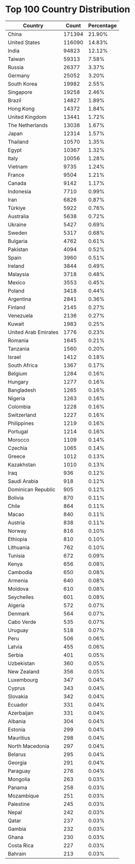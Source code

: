 # Top 100 Country Distribution
| Country | Count | Percentage |
|----|----|----|
| China | 171394 | 21.90% |
| United States | 116090 | 14.83% |
| India | 94823 | 12.12% |
| Taiwan | 59313 | 7.58% |
| Russia | 26377 | 3.37% |
| Germany | 25052 | 3.20% |
| South Korea | 19982 | 2.55% |
| Singapore | 19258 | 2.46% |
| Brazil | 14827 | 1.89% |
| Hong Kong | 14372 | 1.84% |
| United Kingdom | 13441 | 1.72% |
| The Netherlands | 13038 | 1.67% |
| Japan | 12314 | 1.57% |
| Thailand | 10570 | 1.35% |
| Egypt | 10367 | 1.32% |
| Italy | 10056 | 1.28% |
| Vietnam | 9735 | 1.24% |
| France | 9504 | 1.21% |
| Canada | 9142 | 1.17% |
| Indonesia | 7710 | 0.99% |
| Iran | 6826 | 0.87% |
| Türkiye | 5922 | 0.76% |
| Australia | 5638 | 0.72% |
| Ukraine | 5427 | 0.69% |
| Sweden | 5317 | 0.68% |
| Bulgaria | 4762 | 0.61% |
| Pakistan | 4094 | 0.52% |
| Spain | 3960 | 0.51% |
| Ireland | 3844 | 0.49% |
| Malaysia | 3718 | 0.48% |
| Mexico | 3553 | 0.45% |
| Poland | 3418 | 0.44% |
| Argentina | 2841 | 0.36% |
| Finland | 2145 | 0.27% |
| Venezuela | 2136 | 0.27% |
| Kuwait | 1983 | 0.25% |
| United Arab Emirates | 1776 | 0.23% |
| Romania | 1645 | 0.21% |
| Tanzania | 1560 | 0.20% |
| Israel | 1412 | 0.18% |
| South Africa | 1367 | 0.17% |
| Belgium | 1284 | 0.16% |
| Hungary | 1277 | 0.16% |
| Bangladesh | 1265 | 0.16% |
| Nigeria | 1263 | 0.16% |
| Colombia | 1228 | 0.16% |
| Switzerland | 1227 | 0.16% |
| Philippines | 1219 | 0.16% |
| Portugal | 1214 | 0.16% |
| Morocco | 1109 | 0.14% |
| Czechia | 1065 | 0.14% |
| Greece | 1012 | 0.13% |
| Kazakhstan | 1010 | 0.13% |
| Iraq | 936 | 0.12% |
| Saudi Arabia | 918 | 0.12% |
| Dominican Republic | 905 | 0.12% |
| Bolivia | 870 | 0.11% |
| Chile | 864 | 0.11% |
| Macao | 840 | 0.11% |
| Austria | 838 | 0.11% |
| Norway | 816 | 0.10% |
| Ethiopia | 810 | 0.10% |
| Lithuania | 762 | 0.10% |
| Tunisia | 672 | 0.09% |
| Kenya | 656 | 0.08% |
| Cambodia | 650 | 0.08% |
| Armenia | 640 | 0.08% |
| Moldova | 610 | 0.08% |
| Seychelles | 601 | 0.08% |
| Algeria | 572 | 0.07% |
| Denmark | 564 | 0.07% |
| Cabo Verde | 535 | 0.07% |
| Uruguay | 518 | 0.07% |
| Peru | 506 | 0.06% |
| Latvia | 455 | 0.06% |
| Serbia | 401 | 0.05% |
| Uzbekistan | 360 | 0.05% |
| New Zealand | 356 | 0.05% |
| Luxembourg | 347 | 0.04% |
| Cyprus | 343 | 0.04% |
| Slovakia | 342 | 0.04% |
| Ecuador | 331 | 0.04% |
| Azerbaijan | 331 | 0.04% |
| Albania | 304 | 0.04% |
| Estonia | 299 | 0.04% |
| Mauritius | 298 | 0.04% |
| North Macedonia | 297 | 0.04% |
| Belarus | 295 | 0.04% |
| Georgia | 291 | 0.04% |
| Paraguay | 276 | 0.04% |
| Mongolia | 263 | 0.03% |
| Panama | 258 | 0.03% |
| Mozambique | 251 | 0.03% |
| Palestine | 245 | 0.03% |
| Nepal | 242 | 0.03% |
| Qatar | 237 | 0.03% |
| Gambia | 232 | 0.03% |
| Ghana | 230 | 0.03% |
| Costa Rica | 227 | 0.03% |
| Bahrain | 213 | 0.03% |
